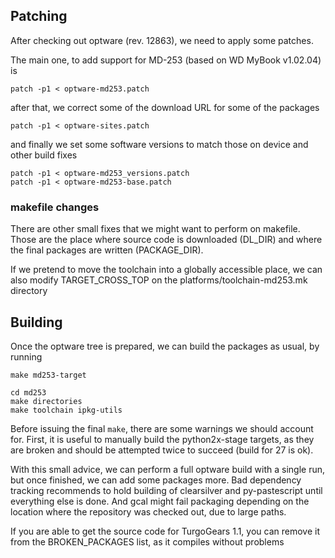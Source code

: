 
## Patching

After checking out optware (rev. 12863), we need to apply some patches.

The main one, to add support for MD-253 (based on WD MyBook v1.02.04) is

    patch -p1 < optware-md253.patch

after that, we correct some of the download URL for some of the packages

    patch -p1 < optware-sites.patch

and finally we set some software versions to match those on device and other build fixes

    patch -p1 < optware-md253_versions.patch
    patch -p1 < optware-md253-base.patch

### makefile changes

There are other small fixes that we might want to perform on makefile. Those are the place where source code is downloaded (DL_DIR) and where the final packages are written (PACKAGE_DIR).


If we pretend to move the toolchain into a globally accessible place, we can also modify TARGET_CROSS_TOP on the platforms/toolchain-md253.mk directory

## Building

Once the optware tree is prepared, we can build the packages as usual, by running

    make md253-target
    
    cd md253
    make directories
    make toolchain ipkg-utils

Before issuing the final `make`, there are some warnings we should account for. First, it is useful to manually build the python2x-stage targets, as they are broken and should be attempted twice to succeed (build for 27 is ok). 

With this small advice, we can perform a full optware build with a single run, but once finished, we can add some packages more. Bad dependency tracking recommends to hold building of clearsilver and py-pastescript until everything else is done. And gcal might fail packaging depending on the location where the repository was checked out, due to large paths.

If you are able to get the source code for TurgoGears 1.1, you can remove it from the BROKEN_PACKAGES list, as it compiles without problems

